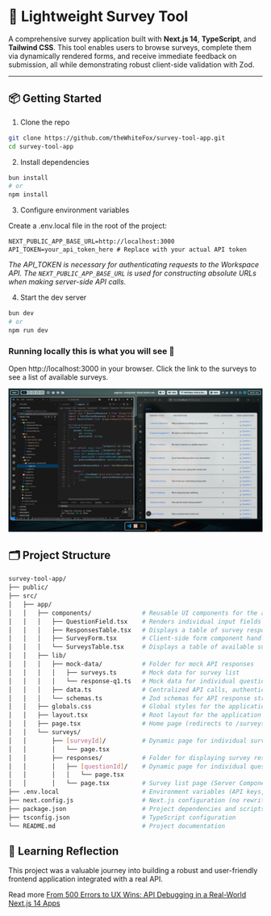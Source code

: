 # 📝 Lightweight Survey Tool

A comprehensive survey application built with **Next.js 14**, **TypeScript**, and **Tailwind CSS**. This tool enables users to browse surveys, complete them via dynamically rendered forms, and receive immediate feedback on submission, all while demonstrating robust client-side validation with Zod.

---

## 📦 Getting Started

1. Clone the repo

```bash
git clone https://github.com/theWhiteFox/survey-tool-app.git
cd survey-tool-app
```

2. Install dependencies

```bash
bun install 
# or 
npm install
```

3. Configure environment variables

Create a .env.local file in the root of the project:

```
NEXT_PUBLIC_APP_BASE_URL=http://localhost:3000
API_TOKEN=your_api_token_here # Replace with your actual API token
``` 
_The API_TOKEN is necessary for authenticating requests to the Workspace API. The `NEXT_PUBLIC_APP_BASE_URL` is used for constructing absolute URLs when making server-side API calls._

4. Start the dev server

```bash
bun dev
# or
npm run dev
``` 

### Running locally this is what you will see 🤞

Open http://localhost:3000 in your browser. Click the link to the surveys to see a list of available surveys.

![localhost-running-app.jpg](./public/localhost-survey-tool.jpg)

## 🗂 Project Structure

```bash
survey-tool-app/
├── public/
├── src/
│   ├── app/
│   │   ├── components/              # Reusable UI components for the app directory
│   │   │   ├── QuestionField.tsx    # Renders individual input fields based on question type
│   │   │   ├── ResponsesTable.tsx   # Displays a table of survey responses
│   │   │   ├── SurveyForm.tsx       # Client-side form component handling submission and validation
│   │   │   └── SurveysTable.tsx     # Displays a table of available surveys
│   │   ├── lib/
│   │   │   ├── mock-data/           # Folder for mock API responses
│   │   │   │   ├── surveys.ts       # Mock data for survey list
│   │   │   │   └── response-q1.ts   # Mock data for individual question responses (example)
│   │   │   ├── data.ts              # Centralized API calls, authentication headers
│   │   │   └── schemas.ts           # Zod schemas for API response structures AND client-side form validation
│   │   ├── globals.css              # Global styles for the application
│   │   ├── layout.tsx               # Root layout for the application
│   │   ├── page.tsx                 # Home page (redirects to /surveys)
│   │   └── surveys/
│   │       ├── [surveyId]/          # Dynamic page for individual surveys (Server Component)
│   │       │   └── page.tsx
│   │       ├── responses/           # Folder for displaying survey responses/results
│   │       │   ├── [questionId]/    # Dynamic page for individual question responses
│   │       │   │   └── page.tsx
│   │       │   └── page.tsx         # Survey list page (Server Component)
├── .env.local                       # Environment variables (API keys, base URLs)
├── next.config.js                   # Next.js configuration (no rewrites needed as CORS is handled by API)
├── package.json                     # Project dependencies and scripts
├── tsconfig.json                    # TypeScript configuration
└── README.md                        # Project documentation
```

## 📝 Learning Reflection

This project was a valuable journey into building a robust and user-friendly frontend application integrated with a real API.

Read more [From 500 Errors to UX Wins: API Debugging in a Real-World Next.js 14 Apps](https://www.thewhitefoxdev.blog/blog/survey-tool-next)
